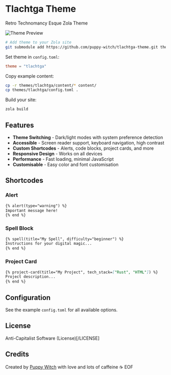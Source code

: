 # Tlachtga Theme

Retro Technomancy Esque Zola Theme

![Theme Preview](https://puppy-witch.github.io)

```bash
# Add theme to your Zola site
git submodule add https://github.com/puppy-witch/tlachtga-theme.git themes/tlachtga
```
Set theme in `config.toml`:
```toml
theme = "tlachtga"
```

Copy example content:
```bash
cp -r themes/tlachtga/content/* content/
cp themes/tlachtga/config.toml .
```

Build your site:
```bash
zola build
```

## Features

- **Theme Switching** - Dark/light modes with system preference detection
- **Accessible** - Screen reader support, keyboard navigation, high contrast
- **Custom Shortcodes** - Alerts, code blocks, project cards, and more
- **Responsive Design** - Works on all devices
- **Performance** - Fast loading, minimal JavaScript
- **Customisable** - Easy color and font customisation

## Shortcodes

### Alert
```markdown
{% alert(type="warning") %}
Important message here!
{% end %}
```

### Spell Block
```markdown
{% spell(title="My Spell", difficulty="beginner") %}
Instructions for your digital magic...
{% end %}
```

### Project Card
```markdown
{% project-card(title="My Project", tech_stack=["Rust", "HTML"]) %}
Project description...
{% end %}
```

## Configuration

See the example `config.toml` for all available options.

## License

Anti-Capitalist Software (License)[/LICENSE]

## Credits

Created by [Puppy Witch](https://github.com/puppy-witch) with love and lots of caffeine ☕
EOF
